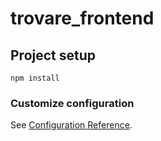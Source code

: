 # trovare_frontend

## Project setup
```
npm install
```

### Customize configuration
See [Configuration Reference](https://cli.vuejs.org/config/).
